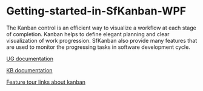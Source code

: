 # Getting-started-in-SfKanban-WPF

The Kanban control is an efficient way to visualize a workflow at each stage of completion. Kanban helps to define elegant planning and clear visualization of work progression. SfKanban also provide many features that are used to monitor the progressing tasks in software development cycle.

[UG documentation](https://help.syncfusion.com/wpf/kanban-board/getting-started)

[KB documentation](https://www.syncfusion.com/kb/wpf/sfkanban)

[Feature tour links about kanban](https://www.syncfusion.com/wpf-ui-controls/kanban-board)


